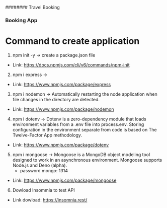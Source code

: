 ######## Travel Booking

### Booking App

# Command to create application

1. npm init -y
   -> create a package.json file

- Link: https://docs.npmjs.com/cli/v6/commands/npm-init

2. npm i express
   ->

- Link: https://www.npmjs.com/package/express

3. npm i nodemon
   -> Automatically restarting the node application when file changes in the directory are detected.

- Link: https://www.npmjs.com/package/nodemon

4. npm i dotenv
   -> Dotenv is a zero-dependency module that loads environment variables from a .env file into process.env. Storing configuration in the environment separate from code is based on The Twelve-Factor App methodology.

- Link: https://www.npmjs.com/package/dotenv

5. npm i mongoose
   -> Mongoose is a MongoDB object modeling tool designed to work in an asynchronous environment. Mongoose supports Node.js and Deno (alpha).
   - password mongo: 1314

- Link: https://www.npmjs.com/package/mongoose

6. Dowload Insommia to test API

- Link dowload: https://insomnia.rest/
